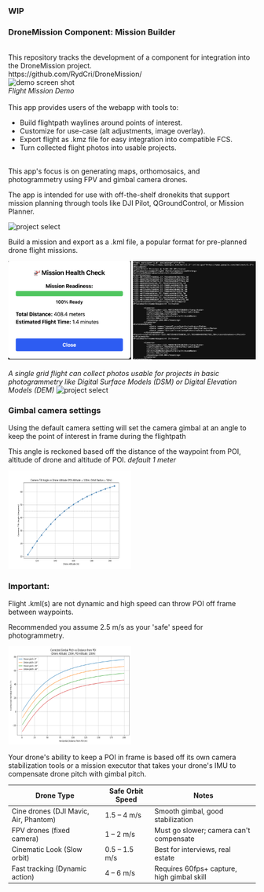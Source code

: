 ### WIP

<h3>DroneMission Component: Mission Builder</h3>
<br>
This repository tracks the development of a component for integration into the DroneMission project.
<br>
https://github.com/RydCri/DroneMission/
<br>
<img style="height:400px;width:300px;" src="flightDemo.gif" alt="demo screen shot">
<br>
<i>Flight Mission Demo</i>
<br>
<br>
This app provides users of the webapp with tools to:
<br>

<ul>
<li>Build flightpath waylines around points of interest.</li>
<li>Customize for use-case (alt adjustments, image overlay).</li>
<li>Export flight as .kmz file for easy integration into compatible FCS.</li>
<li>Turn collected flight photos into usable projects.</li>
</ul>
<br>
This app's focus is on generating maps, orthomosaics, and photogrammetry using FPV and gimbal camera drones.
<br>
<p>The app is intended for use with off-the-shelf dronekits that support mission planning through tools like DJI Pilot, QGroundControl, or Mission Planner.</p>
<img style="height:200px;width:250px;" src="./readmeScreens/orbitsTrees.png" alt="project select">
<div>
<p>Build a mission and export as a .kml file, a popular format for pre-planned drone flight missions.</p>
<img style="height:200px;width:250px;" src="./readmeScreens/flightCheck.png" alt="flight check">
<img style="height:200px;width:250px;" src="./readmeScreens/kmlxml.png" alt="KML output">
<br>

<br>
<i>A single grid flight can collect photos usable for projects in basic photogrammetry like Digital Surface Models (DSM) or Digital Elevation Models (DEM)</i>
<img style="height:200px;width:250px;" src="./readmeScreens/kmlEdit.png" alt="project select">
</div>


### Gimbal camera settings

<p>Using the default camera setting will set the camera gimbal at an angle to keep the point of interest in frame during the flightpath</p>
<p>This angle is reckoned based off the distance of the waypoint from POI, altitude of drone and altitude of POI. <i>default 1 meter</i></p>
<img style="height:200px;width:250px;" src="/readmeScreens/tilt_vs_altitude.png" alt="gimbal angle chart">
<br>
<h3>Important:</h3>
<p>Flight .kml(s) are not dynamic and high speed can throw POI off frame between waypoints.</p>
<p>Recommended you assume 2.5 m/s as your 'safe' speed for photogrammetry.</p>
<img style="height:200px;width:250px;" src="readmeScreens/drone_cam_tilt.png" alt="drone tilt angle chart">
<br>
<p>Your drone's ability to keep a POI in frame is based off its own camera stabilization tools or a mission executor that takes your drone's IMU to compensate drone pitch with gimbal pitch.</p>

| Drone Type                            | Safe Orbit Speed | Notes                                      | 
|---------------------------------------|------------------|--------------------------------------------|
| Cine drones (DJI Mavic, Air, Phantom) | 1.5 – 4 m/s      | Smooth gimbal, good stabilization          |
| FPV drones (fixed camera)             | 1 – 2 m/s        | Must go slower; camera can't compensate    |
| Cinematic Look (Slow orbit)           | 0.5 – 1.5 m/s    | Best for interviews, real estate           |
| Fast tracking (Dynamic action)        | 4 – 6 m/s        | Requires 60fps+ capture, high gimbal skill |